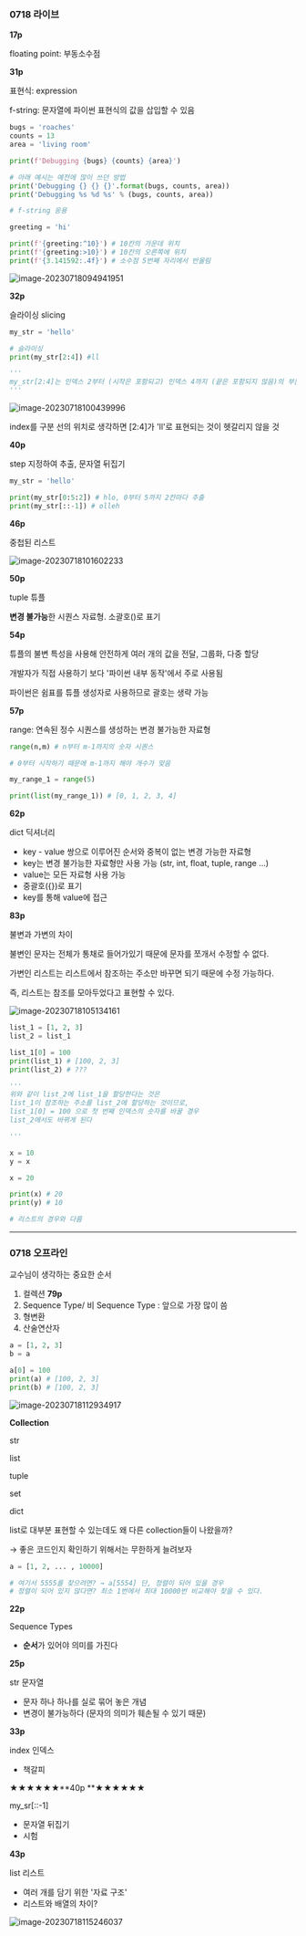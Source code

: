 ### 0718 라이브



**17p**

floating point: 부동소수점



**31p**

표현식: expression

f-string: 문자열에 파이썬 표현식의 값을 삽입할 수 있음



```python
bugs = 'roaches'
counts = 13
area = 'living room'

print(f'Debugging {bugs} {counts} {area}')

# 아래 예시는 예전에 많이 쓰던 방법 
print('Debugging {} {} {}'.format(bugs, counts, area))
print('Debugging %s %d %s' % (bugs, counts, area))
```

```python
# f-string 응용

greeting = 'hi'

print(f'{greeting:^10}') # 10칸의 가운데 위치
print(f'{greeting:>10}') # 10칸의 오른쪽에 위치
print(f'{3.141592:.4f}') # 소수점 5번째 자리에서 반올림
```

![image-20230718094941951](C:\Users\SSAFY\AppData\Roaming\Typora\typora-user-images\image-20230718094941951.png)



**32p**

슬라이싱 slicing

```py
my_str = 'hello'

# 슬라이싱
print(my_str[2:4]) #ll

'''
my_str[2:4]는 인덱스 2부터 (시작은 포함되고) 인덱스 4까지 (끝은 포함되지 않음)의 부분 문자열을 추출하는 것을 의미하므로 'll'이 출력됨.
'''
```

![image-20230718100439996](C:\Users\SSAFY\AppData\Roaming\Typora\typora-user-images\image-20230718100439996.png)

index를 구분 선의 위치로 생각하면 [2:4]가 'll'로 표현되는 것이 헷갈리지 않을 것



**40p**

step 지정하여 추출, 문자열 뒤집기

```python
my_str = 'hello'

print(my_str[0:5:2]) # hlo, 0부터 5까지 2칸마다 추출
print(my_str[::-1]) # olleh
```



**46p**

중첩된 리스트

![image-20230718101602233](C:\Users\SSAFY\AppData\Roaming\Typora\typora-user-images\image-20230718101602233.png)



**50p**

tuple 튜플

**변경 불가능**한 시퀀스 자료형. 소괄호()로 표기



**54p**

튜플의 불변 특성을 사용해 안전하게 여러 개의 값을 전달, 그룹화, 다중 할당

개발자가 직접 사용하기 보다 '파이썬 내부 동작'에서 주로 사용됨

파이썬은 쉼표를 튜플 생성자로 사용하므로 괄호는 생략 가능



**57p**

range: 연속된 정수 시퀀스를 생성하는 변경 불가능한 자료형

```python
range(n,m) # n부터 m-1까지의 숫자 시퀀스

# 0부터 시작하기 때문에 m-1까지 해야 개수가 맞음

my_range_1 = range(5)

print(list(my_range_1)) # [0, 1, 2, 3, 4]
```



**62p**

dict 딕셔너리

- key - value 쌍으로 이루어진 순서와 중복이 없는 변경 가능한 자료형
- key는 변경 불가능한 자료형만 사용 가능 (str, int, float, tuple, range ...)
- value는 모든 자료형 사용 가능
- 중괄호({})로 표기
- key를 통해 value에 접근



**83p**

불변과 가변의 차이

불변인 문자는 전체가 통채로 들어가있기 때문에 문자를 쪼개서 수정할 수 없다.

가변인 리스트는 리스트에서 참조하는 주소만 바꾸면 되기 때문에 수정 가능하다.

즉, 리스트는 참조를 모아두었다고 표현할 수 있다.

![image-20230718105134161](C:\Users\SSAFY\AppData\Roaming\Typora\typora-user-images\image-20230718105134161.png)



```python
list_1 = [1, 2, 3]
list_2 = list_1

list_1[0] = 100
print(list_1) # [100, 2, 3]
print(list_2) # ???

'''
위와 같이 list_2에 list_1을 할당한다는 것은
list_1이 참조하는 주소를 list_2에 할당하는 것이므로,
list_1[0] = 100 으로 첫 번째 인덱스의 숫자를 바꿀 경우
list_2에서도 바뀌게 된다

'''
```

```python
x = 10
y = x

x = 20

print(x) # 20
print(y) # 10

# 리스트의 경우와 다름
```





---





### 0718 오프라인



교수님이 생각하는 중요한 순서

1. 컬렉션 **79p**
2. Sequence Type/ 비 Sequence Type : 앞으로 가장 많이 씀
3. 형변환
4. 산술연산자



```python
a = [1, 2, 3]
b = a

a[0] = 100
print(a) # [100, 2, 3]
print(b) # [100, 2, 3]
```

![image-20230718112934917](C:\Users\SSAFY\AppData\Roaming\Typora\typora-user-images\image-20230718112934917.png)

**Collection**

str

list

tuple

set

dict



list로 대부분 표현할 수 있는데도 왜 다른 collection들이 나왔을까?

→ 좋은 코드인지 확인하기 위해서는 무한하게 늘려보자

```python
a = [1, 2, ... , 10000]

# 여기서 5555를 찾으려면? → a[5554] 단, 정렬이 되어 있을 경우
# 정렬이 되어 있지 않다면? 최소 1번에서 최대 10000번 비교해야 찾을 수 있다.
```





**22p**

Sequence Types

- **순서**가 있어야 의미를 가진다



**25p**

str 문자열

- 문자 하나 하나를 실로 묶어 놓은 개념
- 변경이 불가능하다 (문자의 의미가 훼손될 수 있기 때문)



**33p**

index 인덱스

- 책갈피



★★★★★★**40p **★★★★★★

my_sr[::-1]

- 문자열 뒤집기
- 시험



**43p**

list 리스트

- 여러 개를 담기 위한 '자료 구조'
- 리스트와 배열의 차이?

![image-20230718115246037](C:\Users\SSAFY\AppData\Roaming\Typora\typora-user-images\image-20230718115246037.png)





